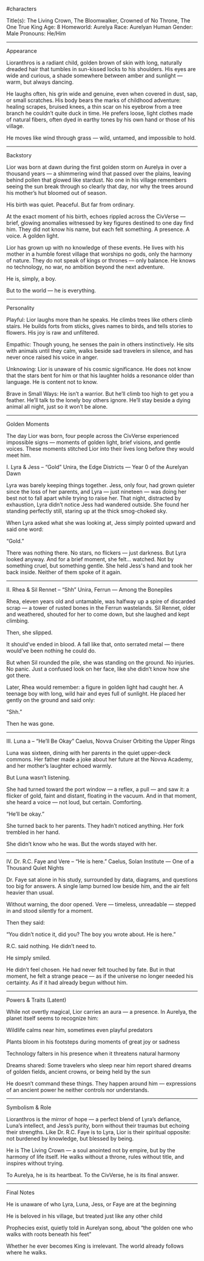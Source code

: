 #characters 

Title(s): The Living Crown, The Bloomwalker, Crowned of No Throne, The One True King
Age: 8
Homeworld: Aurelya
Race: Aurelyan Human
Gender: Male
Pronouns: He/Him


---

Appearance

Lioranthros is a radiant child, golden brown of skin with long, naturally dreaded hair that tumbles in sun-kissed locks to his shoulders. His eyes are wide and curious, a shade somewhere between amber and sunlight — warm, but always dancing.

He laughs often, his grin wide and genuine, even when covered in dust, sap, or small scratches. His body bears the marks of childhood adventure: healing scrapes, bruised knees, a thin scar on his eyebrow from a tree branch he couldn’t quite duck in time. He prefers loose, light clothes made of natural fibers, often dyed in earthy tones by his own hand or those of his village.

He moves like wind through grass — wild, untamed, and impossible to hold.


---

Backstory

Lior was born at dawn during the first golden storm on Aurelya in over a thousand years — a shimmering wind that passed over the plains, leaving behind pollen that glowed like stardust. No one in his village remembers seeing the sun break through so clearly that day, nor why the trees around his mother’s hut bloomed out of season.

His birth was quiet. Peaceful. But far from ordinary.

At the exact moment of his birth, echoes rippled across the CivVerse — brief, glowing anomalies witnessed by key figures destined to one day find him. They did not know his name, but each felt something. A presence. A voice. A golden light.

Lior has grown up with no knowledge of these events. He lives with his mother in a humble forest village that worships no gods, only the harmony of nature. They do not speak of kings or thrones — only balance. He knows no technology, no war, no ambition beyond the next adventure.

He is, simply, a boy.

But to the world — he is everything.


---

Personality

Playful: Lior laughs more than he speaks. He climbs trees like others climb stairs. He builds forts from sticks, gives names to birds, and tells stories to flowers. His joy is raw and unfiltered.

Empathic: Though young, he senses the pain in others instinctively. He sits with animals until they calm, walks beside sad travelers in silence, and has never once raised his voice in anger.

Unknowing: Lior is unaware of his cosmic significance. He does not know that the stars bent for him or that his laughter holds a resonance older than language. He is content not to know.

Brave in Small Ways: He isn’t a warrior. But he’ll climb too high to get you a feather. He’ll talk to the lonely boy others ignore. He’ll stay beside a dying animal all night, just so it won’t be alone.



---

Golden Moments

The day Lior was born, four people across the CivVerse experienced impossible signs — moments of golden light, brief visions, and gentle voices. These moments stitched Lior into their lives long before they would meet him.

I. Lyra & Jess – “Gold”
Unira, the Edge Districts — Year 0 of the Aurelyan Dawn

Lyra was barely keeping things together. Jess, only four, had grown quieter since the loss of her parents, and Lyra — just nineteen — was doing her best not to fall apart while trying to raise her. That night, distracted by exhaustion, Lyra didn’t notice Jess had wandered outside. She found her standing perfectly still, staring up at the thick smog-choked sky.

When Lyra asked what she was looking at, Jess simply pointed upward and said one word:

“Gold.”

There was nothing there. No stars, no flickers — just darkness. But Lyra looked anyway. And for a brief moment, she felt... watched. Not by something cruel, but something gentle. She held Jess's hand and took her back inside. Neither of them spoke of it again.


---

II. Rhea & Sil Rennet – “Shh”
Unira, Ferrun — Among the Bonepiles

Rhea, eleven years old and untamable, was halfway up a spire of discarded scrap — a tower of rusted bones in the Ferrun wastelands. Sil Rennet, older and weathered, shouted for her to come down, but she laughed and kept climbing.

Then, she slipped.

It should’ve ended in blood. A fall like that, onto serrated metal — there would’ve been nothing he could do.

But when Sil rounded the pile, she was standing on the ground. No injuries. No panic. Just a confused look on her face, like she didn’t know how she got there.

Later, Rhea would remember: a figure in golden light had caught her. A teenage boy with long, wild hair and eyes full of sunlight. He placed her gently on the ground and said only:

“Shh.”

Then he was gone.


---

III. Luna a – “He’ll Be Okay”
Caelus, Novva Cruiser Orbiting the Upper Rings

Luna was sixteen, dining with her parents in the quiet upper-deck commons. Her father made a joke about her future at the Novva Academy, and her mother’s laughter echoed warmly.

But Luna wasn’t listening.

She had turned toward the port window — a reflex, a pull — and saw it: a flicker of gold, faint and distant, floating in the vacuum. And in that moment, she heard a voice — not loud, but certain. Comforting.

“He’ll be okay.”

She turned back to her parents. They hadn’t noticed anything. Her fork trembled in her hand.

She didn’t know who he was. But the words stayed with her.


---

IV. Dr. R.C. Faye and Vere – “He is here.”
Caelus, Solan Institute — One of a Thousand Quiet Nights

Dr. Faye sat alone in his study, surrounded by data, diagrams, and questions too big for answers. A single lamp burned low beside him, and the air felt heavier than usual.

Without warning, the door opened.
Vere — timeless, unreadable — stepped in and stood silently for a moment.

Then they said:

“You didn’t notice it, did you? The boy you wrote about. He is here.”

R.C. said nothing. He didn’t need to.

He simply smiled.

He didn’t feel chosen. He had never felt touched by fate. But in that moment, he felt a strange peace — as if the universe no longer needed his certainty. As if it had already begun without him.


---

Powers & Traits (Latent)

While not overtly magical, Lior carries an aura — a presence. In Aurelya, the planet itself seems to recognize him:

Wildlife calms near him, sometimes even playful predators

Plants bloom in his footsteps during moments of great joy or sadness

Technology falters in his presence when it threatens natural harmony

Dreams shared: Some travelers who sleep near him report shared dreams of golden fields, ancient crowns, or being held by the sun


He doesn’t command these things. They happen around him — expressions of an ancient power he neither controls nor understands.


---

Symbolism & Role

Lioranthros is the mirror of hope — a perfect blend of Lyra’s defiance, Luna’s intellect, and Jess’s purity, born without their traumas but echoing their strengths. Like Dr. R.C. Faye is to Lyra, Lior is their spiritual opposite: not burdened by knowledge, but blessed by being.

He is The Living Crown — a soul anointed not by empire, but by the harmony of life itself. He walks without a throne, rules without title, and inspires without trying.

To Aurelya, he is its heartbeat.
To the CivVerse, he is its final answer.


---

Final Notes

He is unaware of who Lyra, Luna, Jess, or Faye are at the beginning

He is beloved in his village, but treated just like any other child

Prophecies exist, quietly told in Aurelyan song, about “the golden one who walks with roots beneath his feet”

Whether he ever becomes King is irrelevant. The world already follows where he walks.

 
